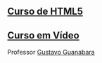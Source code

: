 [Curso de HTML5](https://www.youtube.com/playlist?list=PLHz_AreHm4dlAnJ_jJtV29RFxnPHDuk9o)
-------------------------------

[Curso em Vídeo](https://www.youtube.com/user/cursosemvideo)
----------------

Professor [Gustavo Guanabara](https://github.com/gustavoguanabara)
